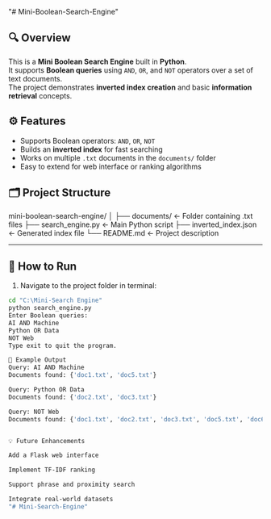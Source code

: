 "# Mini-Boolean-Search-Engine" 

## 🔍 Overview
This is a **Mini Boolean Search Engine** built in **Python**.  
It supports **Boolean queries** using `AND`, `OR`, and `NOT` operators over a set of text documents.  
The project demonstrates **inverted index creation** and basic **information retrieval** concepts.

## ⚙️ Features
- Supports Boolean operators: `AND`, `OR`, `NOT`
- Builds an **inverted index** for fast searching
- Works on multiple `.txt` documents in the `documents/` folder
- Easy to extend for web interface or ranking algorithms

## 🗂️ Project Structure
mini-boolean-search-engine/
│
├── documents/ ← Folder containing .txt files
├── search_engine.py ← Main Python script
├── inverted_index.json ← Generated index file
└── README.md ← Project description

---

## 🚀 How to Run
1. Navigate to the project folder in terminal:
```bash
cd "C:\Mini-Search Engine"
python search_engine.py
Enter Boolean queries:
AI AND Machine
Python OR Data
NOT Web
Type exit to quit the program.

📄 Example Output
Query: AI AND Machine
Documents found: {'doc1.txt', 'doc5.txt'}

Query: Python OR Data
Documents found: {'doc2.txt', 'doc3.txt'}

Query: NOT Web
Documents found: {'doc1.txt', 'doc2.txt', 'doc3.txt', 'doc5.txt', 'doc6.txt', 'doc7.txt'}


💡 Future Enhancements

Add a Flask web interface

Implement TF-IDF ranking

Support phrase and proximity search

Integrate real-world datasets
"# Mini-Search-Engine" 
